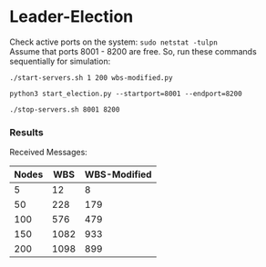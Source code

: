 # Leader-Election

Check active ports on the system: `sudo netstat -tulpn`  
Assume that ports 8001 - 8200 are free. So, run these commands sequentially for simulation:

```
./start-servers.sh 1 200 wbs-modified.py

python3 start_election.py --startport=8001 --endport=8200

./stop-servers.sh 8001 8200
```

### Results

Received Messages:

| Nodes |  WBS  | WBS-Modified |
| ----- | ----- | -------------|
|   5   |  12   |       8      |
|  50   |  228  |      179     |
| 100   |  576  |      479     |
| 150   | 1082  |      933     |
| 200   | 1098  |      899     |
